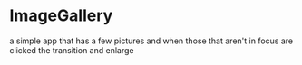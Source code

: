 # ImageGallery
a simple app that has a few pictures and when those that aren't in focus are clicked the transition and enlarge 
